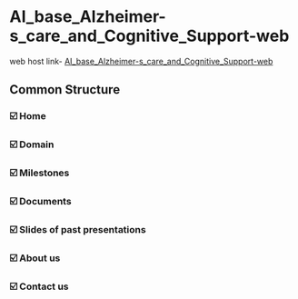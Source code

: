 # AI_base_Alzheimer-s_care_and_Cognitive_Support-web
web host link- [AI_base_Alzheimer-s_care_and_Cognitive_Support-web](https://randinimendis.github.io/AI_base_Alzheimer-s_care_and_Cognitive_Support-web/)
## Common Structure
### ☑️ Home
### ☑️ Domain
### ☑️ Milestones
### ☑️ Documents
### ☑️ Slides of past presentations
### ☑️ About us
### ☑️ Contact us

